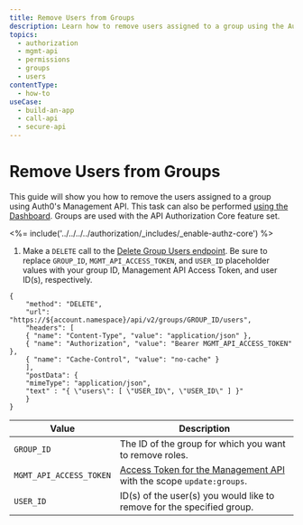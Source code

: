 ```yaml
---
title: Remove Users from Groups
description: Learn how to remove users assigned to a group using the Auth0 Management Dashboard. For use with Auth0's API Authorization Core feature set.
topics:
  - authorization
  - mgmt-api
  - permissions
  - groups
  - users
contentType: 
  - how-to
useCase:
  - build-an-app
  - call-api
  - secure-api
---
```

# Remove Users from Groups

This guide will show you how to remove the users assigned to a group using Auth0's Management API. This task can also be performed [using the Dashboard](/dashboard/guides/groups/remove-group-users). Groups are used with the API Authorization Core feature set.

<%= include('../../../../authorization/_includes/_enable-authz-core') %>

1. Make a `DELETE` call to the [Delete Group Users endpoint](/api/management/v2#!/groups/delete_group_users). Be sure to replace `GROUP_ID`, `MGMT_API_ACCESS_TOKEN`, and `USER_ID` placeholder values with your group ID, Management API Access Token, and user ID(s), respectively.

```har
{
	"method": "DELETE",
	"url": "https://${account.namespace}/api/v2/groups/GROUP_ID/users",
	"headers": [
    { "name": "Content-Type", "value": "application/json" },
   	{ "name": "Authorization", "value": "Bearer MGMT_API_ACCESS_TOKEN" },
    { "name": "Cache-Control", "value": "no-cache" }
	],
	"postData": {
    "mimeType": "application/json",
    "text" : "{ \"users\": [ \"USER_ID\", \"USER_ID\" ] }"
	}
}
```

| **Value** | **Description** |
| - | - |
| `GROUP_ID` | Τhe ID of the group for which you want to remove roles. |
| `MGMT_API_ACCESS_TOKEN` | [Access Token for the Management API](/api/management/v2/tokens) with the scope `update:groups`. |
| `USER_ID` | ID(s) of the user(s) you would like to remove for the specified group. |